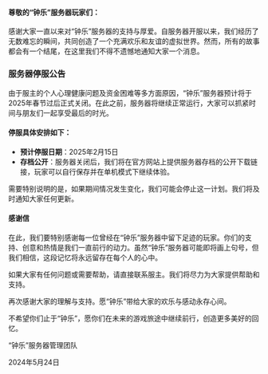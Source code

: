 #### 尊敬的“钟乐”服务器玩家们：

感谢大家一直以来对“钟乐”服务器的支持与厚爱。自服务器开服以来，我们经历了无数难忘的瞬间，共同创造了一个充满欢乐和友谊的虚拟世界。然而，所有的故事都会有一个结尾，在这里我们不得不遗憾地通知大家一个消息。

### 服务器停服公告

由于服主的个人心理健康问题及资金困难等多方面原因，“钟乐”服务器预计将于2025年春节过后正式关闭。在此之前，服务器将继续正常运行，大家可以抓紧时间与朋友们一起享受最后的时光。

#### 停服具体安排如下：

- **预计停服日期**：2025年2月15日
- **存档公开**：服务器关闭后，我们将在官方网站上提供服务器存档的公开下载链接，玩家可以自行保存并在单机模式下继续体验。

需要特别说明的是，如果期间情况发生变化，我们可能会停止这一计划。我们将及时通知大家任何更新。

#### 感谢信

在此，我们要特别感谢每一位曾经在“钟乐”服务器中留下足迹的玩家。你们的支持、创意和热情是我们一直前行的动力。虽然“钟乐”服务器可能即将画上句号，但我们相信，这段记忆将永远留存在每个人的心中。

如果大家有任何问题或需要帮助，请直接联系服主。我们将尽力为大家提供帮助和支持。

再次感谢大家的理解与支持。愿“钟乐”带给大家的欢乐与感动永存心间。

不希望你们止于“钟乐”，愿你们在未来的游戏旅途中继续前行，创造更多美好的回忆。

“钟乐”服务器管理团队

2024年5月24日
